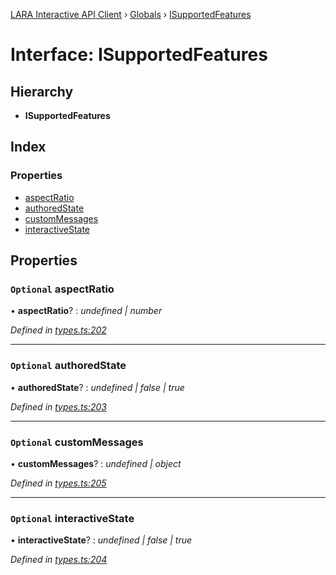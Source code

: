 [LARA Interactive API Client](../README.md) › [Globals](../globals.md) › [ISupportedFeatures](isupportedfeatures.md)

# Interface: ISupportedFeatures

## Hierarchy

* **ISupportedFeatures**

## Index

### Properties

* [aspectRatio](isupportedfeatures.md#optional-aspectratio)
* [authoredState](isupportedfeatures.md#optional-authoredstate)
* [customMessages](isupportedfeatures.md#optional-custommessages)
* [interactiveState](isupportedfeatures.md#optional-interactivestate)

## Properties

### `Optional` aspectRatio

• **aspectRatio**? : *undefined | number*

*Defined in [types.ts:202](../../../lara-typescript/src/interactive-api-client/types.ts#L202)*

___

### `Optional` authoredState

• **authoredState**? : *undefined | false | true*

*Defined in [types.ts:203](../../../lara-typescript/src/interactive-api-client/types.ts#L203)*

___

### `Optional` customMessages

• **customMessages**? : *undefined | object*

*Defined in [types.ts:205](../../../lara-typescript/src/interactive-api-client/types.ts#L205)*

___

### `Optional` interactiveState

• **interactiveState**? : *undefined | false | true*

*Defined in [types.ts:204](../../../lara-typescript/src/interactive-api-client/types.ts#L204)*
